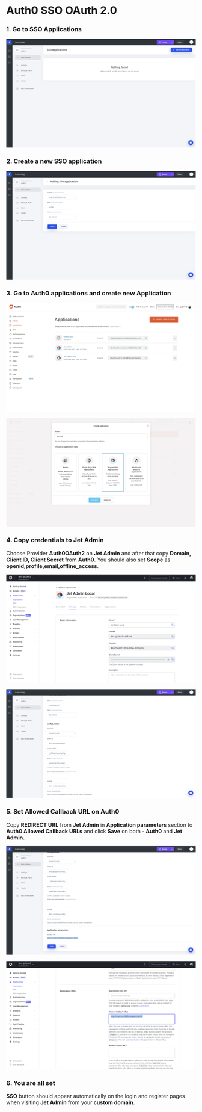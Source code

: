 # Auth0 SSO OAuth 2.0

### 1. Go to SSO Applications

![](<../../../.gitbook/assets/image (814).png>)

### 2. Create a new SSO application

![](<../../../.gitbook/assets/image (809).png>)

### 3. Go to Auth0 applications and create new Application

![](<../../../.gitbook/assets/image (768).png>)

![](<../../../.gitbook/assets/image (769).png>)

### 4. Copy credentials to Jet Admin

Choose Provider **Auth0OAuth2** on **Jet Admin** and after that copy **Domain, Client ID, Client Secret** from **Auth0**. You should also set **Scope** as **openid,profile,email,offline\_access**.

![](<../../../.gitbook/assets/image (810).png>)

![](<../../../.gitbook/assets/image (811).png>)

### 5. Set Allowed Callback URL on Auth0

Copy **REDIRECT URL** from **Jet Admin** in **Application parameters** section to **Auth0 Allowed Callback URLs** and click **Save** on both **- Auth0** and **Jet Admin.**

![](<../../../.gitbook/assets/image (812).png>)

![](<../../../.gitbook/assets/image (813).png>)

### 6. You are all set

**SSO** button should appear automatically on the login and register pages when visiting **Jet Admin** from your **custom domain**.
